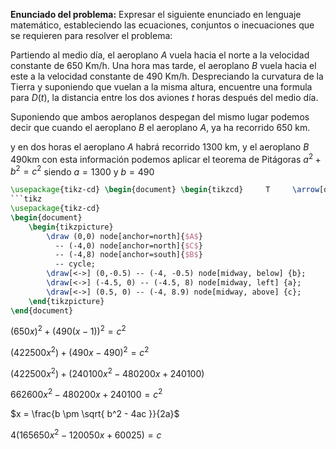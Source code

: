 **Enunciado del problema:** Expresar el siguiente enunciado en lenguaje matemático, estableciendo las ecuaciones, conjuntos o inecuaciones que se requieren para resolver el problema: 

Partiendo al medio día, el aeroplano _A_ vuela hacia el norte a la velocidad constante de 650 Km/h. Una hora mas tarde, el aeroplano _B_ vuela hacia el este a la velocidad constante de 490 Km/h. Despreciando la curvatura de la Tierra y suponiendo que vuelan a la misma altura, encuentre una formula para $D(t)$, la distancia entre los dos aviones $t$ horas después del medio día. 

Suponiendo que ambos aeroplanos despegan del mismo lugar podemos decir que cuando el aeroplano _B_ el aeroplano _A_, ya ha recorrido 650 km.


y en dos horas el aeroplano _A_ habrá recorrido 1300 km, y el aeroplano _B_ 490km con esta información podemos aplicar el teorema de Pitágoras $a^2 + b^2 = c^2$ siendo $a = 1300$ y $b = 490$

```tikz 
\usepackage{tikz-cd} \begin{document} \begin{tikzcd}     T     \arrow[drr, bend left, "x"]     \arrow[ddr, bend right, "y"]     \arrow[dr, dotted, "{(x,y)}" description] & & \\     K & X \times_Z Y \arrow[r, "p"] \arrow[d, "q"]     & X \arrow[d, "f"] \\     & Y \arrow[r, "g"]     & Z \end{tikzcd} \quad \quad \begin{tikzcd}[row sep=2.5em] A' \arrow[rr,"f'"] \arrow[dr,swap,"a"] \arrow[dd,swap,"g'"] &&   B' \arrow[dd,swap,"h'" near start] \arrow[dr,"b"] \\ & A \arrow[rr,crossing over,"f" near start] &&   B \arrow[dd,"h"] \\ C' \arrow[rr,"k'" near end] \arrow[dr,swap,"c"] && D' \arrow[dr,swap,"d"] \\ & C \arrow[rr,"k"] \arrow[uu,<-,crossing over,"g" near end]&& D \end{tikzcd} \end{document} ```
```tikz
\usepackage{tikz-cd}
\begin{document}
	\begin{tikzpicture}
		\draw (0,0) node[anchor=north]{$A$}
		  -- (-4,0) node[anchor=north]{$C$}
		  -- (-4,8) node[anchor=south]{$B$}
		  -- cycle;
		\draw[<->] (0,-0.5) -- (-4, -0.5) node[midway, below] {b};
		\draw[<->] (-4.5, 0) -- (-4.5, 8) node[midway, left] {a};
		\draw[<->] (0.5, 0) -- (-4, 8.9) node[midway, above] {c};
	\end{tikzpicture}
\end{document}
```

$(650x)^2 + (490(x - 1))^2 = c^2$

$(422500x^2) + (490x - 490)^2 = c^2$

$(422500x^2) + (240100x^2 - 480200x + 240100)$

$662600x^2 - 480200x + 240100 = c^2$

$x = \frac{b \pm \sqrt{ b^2 - 4ac }}{2a}$

$4(165650x^2 - 120050x + 60025) = c$